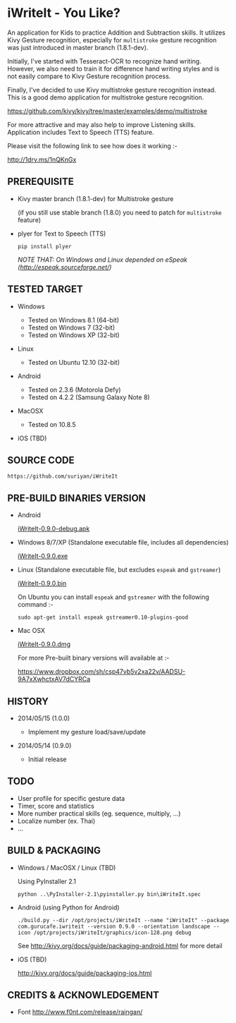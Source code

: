 iWriteIt - You Like?
====================

An application for Kids to practice Addition and Subtraction skills. 
It utilizes Kivy Gesture recognition, especially for `multistroke`
gesture recognition was just introduced in master branch (1.8.1-dev).

Initially, I've started with Tesseract-OCR to recognize hand writing.
However, we also need to train it for difference hand writing styles
and is not easily compare to Kivy Gesture recognition process.

Finally, I've decided to use Kivy multistroke gesture recognition
instead. This is a good demo application for multistroke gesture
recognition.

https://github.com/kivy/kivy/tree/master/examples/demo/multistroke

For more attractive and may also help to improve Listening skills.
Application includes Text to Speech (TTS) feature.

Please visit the following link to see how does it working :-

http://1drv.ms/1nQKnGx


PREREQUISITE
------------

* Kivy master branch (1.8.1-dev) for Multistroke gesture

    (if you still use stable branch (1.8.0) you need to patch for `multistroke` feature)

* plyer for Text to Speech (TTS)

    ```
    pip install plyer
    ```

    *NOTE THAT: On Windows and Linux depended on eSpeak (http://espeak.sourceforge.net/)*

TESTED TARGET
-------------

* Windows
    - Tested on Windows 8.1 (64-bit)
    - Tested on Windows 7 (32-bit)
    - Tested on Windows XP (32-bit)

* Linux
    - Tested on Ubuntu 12.10 (32-bit)

* Android
    - Tested on 2.3.6 (Motorola Defy)
    - Tested on 4.2.2 (Samsung Galaxy Note 8)

* MacOSX
    - Tested on 10.8.5

* iOS (TBD)

SOURCE CODE
-----------

    https://github.com/suriyan/iWriteIt

PRE-BUILD BINARIES VERSION
----------------

* Android
  
    [iWriteIt-0.9.0-debug.apk](https://www.dropbox.com/s/s3jthisv7a71ggd/iWriteIt-0.9.0-debug.apk)

* Windows 8/7/XP (Standalone executable file, includes all dependencies)

    [iWriteIt-0.9.0.exe](https://www.dropbox.com/s/3hmfl2mb9uj283m/iWriteIt-0.9.0.exe)
    
* Linux (Standalone executable file, but excludes `espeak` and `gstreamer`)

    [iWriteIt-0.9.0.bin](https://www.dropbox.com/s/2h6tn3kk27wn1h2/iWriteIt-0.9.0.bin)

    On Ubuntu you can install `espeak` and `gstreamer` with the following command :-

    ```
    sudo apt-get install espeak gstreamer0.10-plugins-good
    ```

* Mac OSX

    [iWriteIt-0.9.0.dmg](https://www.dropbox.com/s/bng1rnq27utdovk/iWriteIt-0.9.0.dmg)

    For more Pre-built binary versions will available at :-

    https://www.dropbox.com/sh/csp47vb5v2xa22v/AADSU-9A7xXwhctxAV7dCYRCa

HISTORY
-------

* 2014/05/15 (1.0.0)
    - Implement my gesture load/save/update

* 2014/05/14 (0.9.0)
    - Initial release

TODO
----

* User profile for specific gesture data
* Timer, score and statistics
* More number practical skills (eg. sequence, multiply, ...)
* Localize number (ex. Thai)
* ...

BUILD & PACKAGING
-----------------

* Windows / MacOSX / Linux (TBD)

    Using PyInstaller 2.1

    ```
    python ..\PyInstaller-2.1\pyinstaller.py bin\iWriteIt.spec
    ```

* Android (using Python for Android)

    ```
    ./build.py --dir /opt/projects/iWriteIt --name "iWriteIt" --package com.gurucafe.iwriteit --version 0.9.0 --orientation landscape --icon /opt/projects/iWriteIt/graphics/icon-128.png debug
    ```

    See http://kivy.org/docs/guide/packaging-android.html for more detail
    
* iOS (TBD)

    http://kivy.org/docs/guide/packaging-ios.html

CREDITS & ACKNOWLEDGEMENT
-------------------------

* Font http://www.f0nt.com/release/raingan/
